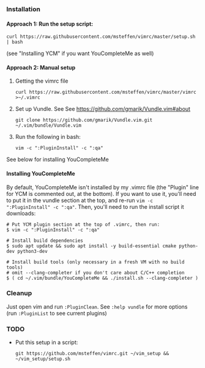 ### Installation

#### Approach 1: Run the setup script:

    curl https://raw.githubusercontent.com/msteffen/vimrc/master/setup.sh | bash

(see "Installing YCM" if you want YouCompleteMe as well)

#### Approach 2: Manual setup

1. Getting the vimrc file

   ```
   curl https://raw.githubusercontent.com/msteffen/vimrc/master/vimrc >~/.vimrc
   ```
    
1. Set up Vundle. See See <https://github.com/gmarik/Vundle.vim#about>

   ```
   git clone https://github.com/gmarik/Vundle.vim.git ~/.vim/bundle/Vundle.vim
   ```
    
1. Run the following in bash:

   ```
   vim -c ":PluginInstall" -c ":qa"
   ```
    
See below for installing YouCompleteMe

#### Installing YouCompleteMe

By default, YouCompleteMe isn't installed by my .vimrc file (the "Plugin" line for YCM is commented out, at the bottom). If you want to use it, you'll need to put it in the vundle section at the top, and re-run `vim -c ":PluginInstall" -c ":qa"`. Then, you'll need to run the install script it downloads:

    # Put YCM plugin section at the top of .vimrc, then run:
    $ vim -c ":PluginInstall" -c ":qa"
    
    # Install build dependencies
    $ sudo apt update && sudo apt install -y build-essential cmake python-dev python3-dev
    
    # Install build tools (only necessary in a fresh VM with no build tools)
    # omit --clang-completer if you don't care about C/C++ completion
    $ ( cd ~/.vim/bundle/YouCompleteMe && ./install.sh --clang-completer )

### Cleanup
Just open vim and run `:PluginClean`. See `:help vundle` for more options (run `:PluginList` to see current plugins)

### TODO
* Put this setup in a script:

   ```
   git https://github.com/msteffen/vimrc.git ~/vim_setup && ~/vim_setup/setup.sh
   ```
    
